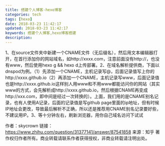 ```yaml
---
title: 搭建个人博客-hexo博客
categories: tech
tags: [hexo]
date: 2018-03-23 11:42:17
updated: 2018-03-23 11:42:17
keywords: 搭建个人博客,hexo博客搭建
description:
---
```


1、在source文件夹中新建一个CNAME文件（无后缀名），然后用文本编辑器打开，在首行添加你的网站域名，如http://xxxx.com，注意前面没有http://，也没有www，然后使用hexo g && hexo d上传部署。2、在域名解析提供商，下面以dnspod为例。（1）先添加一个CNAME，主机记录写@，后面记录值写上你的http://xxxx.github.io（2）再添加一个CNAME，主机记录写www，后面记录值也是http://xxxx.github.io这样别人用www和不用www都能访问你的网站（其实www的方式，会先解析成http://xxxx.github.io，然后根据CNAME再变成http://xxx.com，即中间是经过一次转换的）。上面，我们用的是CNAME别名记录，也有人使用A记录，后面的记录值是写github page里面的ip地址，但有时候IP地址会更改，导致最后解析不正确，所以还是推荐用CNAME别名记录要好些，不建议用IP。3、等十分钟左右，刷新浏览器，用你自己域名访问下试试

作者：skycrown
链接：https://www.zhihu.com/question/31377141/answer/87541858
来源：知乎
著作权归作者所有。商业转载请联系作者获得授权，非商业转载请注明出处。